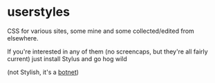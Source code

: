 # userstyles
CSS for various sites, some mine and some collected/edited from elsewhere.

If you're interested in any of them (no screencaps, but they're all fairly current) just install Stylus and go hog wild

(not Stylish, it's a [botnet](https://www.ghacks.net/2017/01/04/major-stylish-add-on-changes-in-regards-to-privacy/))
